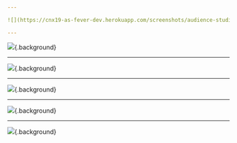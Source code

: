 ```yaml
---

![](https://cnx19-as-fever-dev.herokuapp.com/screenshots/audience-studio.cnx19keynote.fever.0001.manage-segments.slide.png){.background}

---
```


![](https://cnx19-as-fever-dev.herokuapp.com/screenshots/audience-studio.cnx19keynote.fever.0010.manage-segments.click-settings.slide.png){.background}

---

![](https://cnx19-as-fever-dev.herokuapp.com/screenshots/audience-studio.cnx19keynote.fever.0020.lookalikes.slide.png){.background}

---

![](https://cnx19-as-fever-dev.herokuapp.com/screenshots/audience-studio.cnx19keynote.fever.0021.lookalikes.clicked.slide.png){.background}

---

![](https://cnx19-as-fever-dev.herokuapp.com/screenshots/audience-studio.cnx19keynote.fever.0031.manage-segments.lookalike-added.loaded.slide.png){.background}

---

![](https://cnx19-as-fever-dev.herokuapp.com/screenshots/audience-studio.cnx19keynote.fever.0035.manage-segments.einstein-clicked.slide.png){.background}

